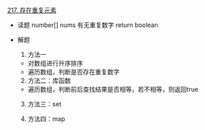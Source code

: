 [217. 存在重复元素](https://leetcode-cn.com/problems/contains-duplicate/)

- 读题
  number[] nums
  有无重复数字
  return boolean
   
- 解题
  1. 方法一
    - 对数组进行升序排序
    - 遍历数组，判断是否存在重复数字

  2. 方法二：库函数
    - 遍历数组，判断前后查找结果是否相等，若不相等，则返回true

  3. 方法三：set

  4. 方法四：map